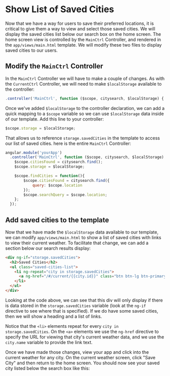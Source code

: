 # Show List of Saved Cities
Now that we have a way for users to save their preferred locations, it is critical to give them a way to view and select those saved cities. We will display the saved cities list below our search box on the home screen. The home screen view is controlled by the `MainCtrl` Controller, and rendered in the `app/views/main.html` template. We will modify these two files to display saved cities to our users.

## Modify the `MainCtrl` Controller
In the `MainCtrl` Controller we will have to make a couple of changes. As with the `CurrentCtrl` Controller, we will need to make `$localStorage` available to the controller:

```js
.controller('MainCtrl', function ($scope, citysearch, $localStorage) {
```

Once we've added `$localStorage` to the controller declaration, we can add a quick mapping to a `$scope` variable so we can use `$localStorage` data inside of our template. Add this line to your controller:

```js
$scope.storage = $localStorage;
```

That allows us to reference `storage.savedCities` in the template to access our list of saved cities. here is the entire `MainCtrl` Controller:

```js
angular.module('yourApp')
  .controller('MainCtrl', function ($scope, citysearch, $localStorage) {
    $scope.citiesFound = citysearch.find();
    $scope.storage = $localStorage;

    $scope.findCities = function(){
        $scope.citiesFound = citysearch.find({
            query: $scope.location
        });
        $scope.searchQuery = $scope.location;
    };
  });
```

## Add saved cities to the template
Now that we have made the `$localStorage` data available to our template, we can modify `app/views/main.html` to show a list of saved cities with links to view their current weather. To facilitate that change, we can add a section below our search results display:

```html
<div ng-if="storage.savedCities">
  <h2>Saved Cities</h2>
  <ul class="saved-cities-list">
    <li ng-repeat="city in storage.savedCities">
      <a ng-href="/#/current/{{city.id}}" class="btn btn-lg btn-primary">{{city.name}}</a>
    </li>
  </ul>
</div>
```
Looking at the code above, we can see that this div will only display if there is data stored in the `storage.savedCities` variable (look at the `ng-if` directive to see where that is specified). If we do have some saved cities, then we will show a heading and a list of links.

Notice that the `<li>` elements repeat for every `city in storage.savedCities`. On the `<a>` elements we use the `ng-href` directive to specify the URL for viewing that city's current weather data, and we use the `city.name` variable to provide the link text.

Once we have made those changes, view your app and click into the current weather for any city. On the current weather screen, click "Save City" and then return to the home screen. You should now see your saved city listed below the search box like this:

